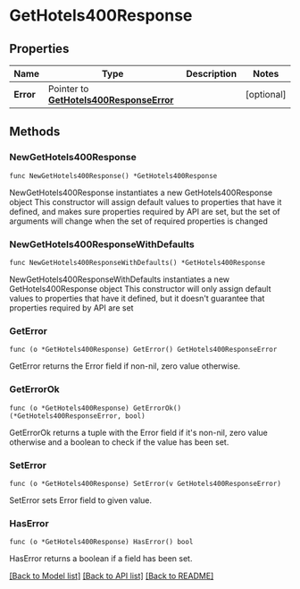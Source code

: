 # GetHotels400Response

## Properties

Name | Type | Description | Notes
------------ | ------------- | ------------- | -------------
**Error** | Pointer to [**GetHotels400ResponseError**](GetHotels400ResponseError.md) |  | [optional] 

## Methods

### NewGetHotels400Response

`func NewGetHotels400Response() *GetHotels400Response`

NewGetHotels400Response instantiates a new GetHotels400Response object
This constructor will assign default values to properties that have it defined,
and makes sure properties required by API are set, but the set of arguments
will change when the set of required properties is changed

### NewGetHotels400ResponseWithDefaults

`func NewGetHotels400ResponseWithDefaults() *GetHotels400Response`

NewGetHotels400ResponseWithDefaults instantiates a new GetHotels400Response object
This constructor will only assign default values to properties that have it defined,
but it doesn't guarantee that properties required by API are set

### GetError

`func (o *GetHotels400Response) GetError() GetHotels400ResponseError`

GetError returns the Error field if non-nil, zero value otherwise.

### GetErrorOk

`func (o *GetHotels400Response) GetErrorOk() (*GetHotels400ResponseError, bool)`

GetErrorOk returns a tuple with the Error field if it's non-nil, zero value otherwise
and a boolean to check if the value has been set.

### SetError

`func (o *GetHotels400Response) SetError(v GetHotels400ResponseError)`

SetError sets Error field to given value.

### HasError

`func (o *GetHotels400Response) HasError() bool`

HasError returns a boolean if a field has been set.


[[Back to Model list]](../README.md#documentation-for-models) [[Back to API list]](../README.md#documentation-for-api-endpoints) [[Back to README]](../README.md)


